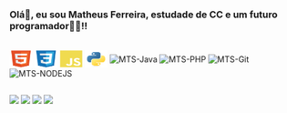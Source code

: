 ### Olá👋, eu sou Matheus Ferreira, estudade de CC e um futuro programador🧑‍💻!!


<div style="display: inline_block"><br>
  <img align="center" alt="MTS-HTML" height="30" width="40" src="https://raw.githubusercontent.com/devicons/devicon/master/icons/html5/html5-original.svg">
  <img align="center" alt="MTS-CSS" height="30" width="40" src="https://raw.githubusercontent.com/devicons/devicon/master/icons/css3/css3-original.svg">
  <img align="center" alt="MTS-Js" height="30" width="40" src="https://raw.githubusercontent.com/devicons/devicon/master/icons/javascript/javascript-plain.svg">
  <img align="center" alt="MTS-Python" height="30" width="40" src="https://raw.githubusercontent.com/devicons/devicon/master/icons/python/python-original.svg">
  <img align="center" alt="MTS-Java" height="30" width="40" src="https://raw.githubusercontent.com/jmnote/z-icons/master/svg/java.svg">
  <img align="center" alt="MTS-PHP" height="30" width="40" src="https://raw.githubusercontent.com/jmnote/z-icons/master/svg/php.svg">
  <img align="center" alt="MTS-Git" height="30" width="40" src="https://raw.githubusercontent.com/jmnote/z-icons/master/svg/git.svg">
  <img align="center" alt="MTS-NODEJS" height="30" width="40" src="icons/nodejs/nodejs-original-wordmark.svg">
</div>
  
  ##
 
<div> 
   <a href="https://www.facebook.com/profile.php?id=100011562751616" target="_blank"><img src="https://img.shields.io/badge/Facebook-1877F2?style=for-the-badge&logo=facebook&logoColor=white" target="_blank"></a>
 	<a href="https://www.twitch.tv/talkativ3" target="_blank"><img src="https://img.shields.io/badge/Twitch-9146FF?style=for-the-badge&logo=twitch&logoColor=white" target="_blank"></a>
  <a href = "matheusferreiradearaujo19@gmail.com"><img src="https://img.shields.io/badge/-Gmail-%23333?style=for-the-badge&logo=gmail&logoColor=white" target="_blank"></a>
  <a href="https://www.linkedin.com/in/matheus-ferreira-de-araújo-0283021ba/" target="_blank"><img src="https://img.shields.io/badge/-LinkedIn-%230077B5?style=for-the-badge&logo=linkedin&logoColor=white" target="_blank"></a> 
</div>
